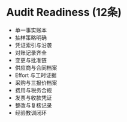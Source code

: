 # Audit Readiness (12条)

- 单一事实账本
- 抽样策略明确
- 凭证索引与沿袭
- 对账记录齐全
- 变更与批准链
- 供应商与合同档案
- Effort 与工时证据
- 采购与三报价档案
- 费用与税务合规
- 发票与收款凭证
- 整改与复核记录
- 经验教训闭环
